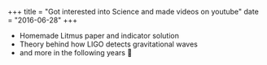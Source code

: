 +++
title = "Got interested into Science and made videos on youtube"
date = "2016-06-28"
+++

- Homemade Litmus paper and indicator solution
- Theory behind how LIGO detects gravitational waves
- and more in the following years 🤩